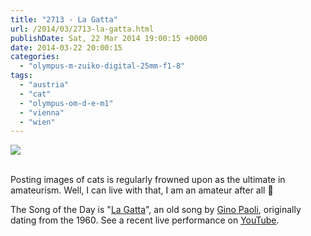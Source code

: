 ```yaml
---
title: "2713 - La Gatta"
url: /2014/03/2713-la-gatta.html
publishDate: Sat, 22 Mar 2014 19:00:15 +0000
date: 2014-03-22 20:00:15
categories: 
  - "olympus-m-zuiko-digital-25mm-f1-8"
tags: 
  - "austria"
  - "cat"
  - "olympus-om-d-e-m1"
  - "vienna"
  - "wien"
---
```

<div class="container">
<div class="center"><a target="_blank" href="https://d25zfm9zpd7gm5.cloudfront.net/1200x1200/2014/20140313_074534_lr.jpg"><img src="https://d25zfm9zpd7gm5.cloudfront.net/0600x0600/2014/20140313_074534_lr.jpg" /></a></div>
</div>
<br />

Posting images of cats is regularly frowned upon as the ultimate in amateurism. Well, I can live with that, I am an amateur after all 🙂

The Song of the Day is "<a href="http://www.lyricsmode.com/lyrics/g/gino_paoli/la_gatta.html" target="_blank">La Gatta</a>", an old song by <a href="https://en.wikipedia.org/wiki/Gino_Paoli" target="_blank">Gino Paoli</a>, originally dating from the 1960. See a recent live performance on <a href="https://www.youtube.com/watch?v=vlOl07xFgDw" target="_blank">YouTube</a>.

